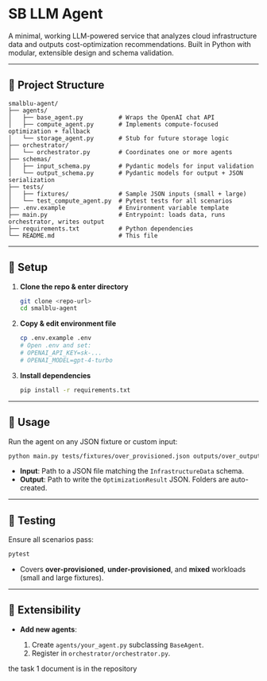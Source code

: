 # SB LLM Agent

A minimal, working LLM-powered service that analyzes cloud infrastructure data and outputs cost-optimization recommendations. Built in Python with modular, extensible design and schema validation.

---

## 📂 Project Structure

```
smalblu-agent/
├── agents/
│   ├── base_agent.py          # Wraps the OpenAI chat API
│   ├── compute_agent.py       # Implements compute-focused optimization + fallback
│   └── storage_agent.py       # Stub for future storage logic
├── orchestrator/
│   └── orchestrator.py        # Coordinates one or more agents
├── schemas/
│   ├── input_schema.py        # Pydantic models for input validation
│   └── output_schema.py       # Pydantic models for output + JSON serialization
├── tests/
│   ├── fixtures/              # Sample JSON inputs (small + large)
│   └── test_compute_agent.py  # Pytest tests for all scenarios
├── .env.example               # Environment variable template
├── main.py                    # Entrypoint: loads data, runs orchestrator, writes output
├── requirements.txt           # Python dependencies
└── README.md                  # This file
```

---

## 🔧 Setup

1. **Clone the repo & enter directory**

   ```bash
   git clone <repo-url>
   cd smalblu-agent
   ```

2. **Copy & edit environment file**

   ```bash
   cp .env.example .env
   # Open .env and set:
   # OPENAI_API_KEY=sk-...
   # OPENAI_MODEL=gpt-4-turbo
   ```

3. **Install dependencies**

   ```bash
   pip install -r requirements.txt
   ```

---

## 🚀 Usage

Run the agent on any JSON fixture or custom input:

```bash
python main.py tests/fixtures/over_provisioned.json outputs/over_output.json
```

* **Input**: Path to a JSON file matching the `InfrastructureData` schema.
* **Output**: Path to write the `OptimizationResult` JSON. Folders are auto-created.

---

## 🧪 Testing

Ensure all scenarios pass:

```bash
pytest
```

* Covers **over-provisioned**, **under-provisioned**, and **mixed** workloads (small and large fixtures).

---

## 🔄 Extensibility

* **Add new agents**:

  1. Create `agents/your_agent.py` subclassing `BaseAgent`.
  2. Register in `orchestrator/orchestrator.py`.


the task 1 document is in the repository 

